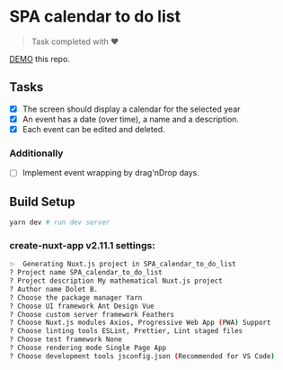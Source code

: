 # SPA calendar to do list
> Task completed with ❤

[DEMO](https://bizhev.github.io/SPA_calendar_to_do_list/) this repo.
## Tasks
- [x] The screen should display a calendar for the selected year
- [x] An event has a date (over time), a name and a description.
- [x] Each event can be edited and deleted.
### Additionally

- [ ] Implement event wrapping by drag'nDrop days.

## Build Setup

``` bash
yarn dev # run dev server
```

### create-nuxt-app v2.11.1 settings:
```bash
✨  Generating Nuxt.js project in SPA_calendar_to_do_list
? Project name SPA_calendar_to_do_list
? Project description My mathematical Nuxt.js project
? Author name Dolet B.
? Choose the package manager Yarn
? Choose UI framework Ant Design Vue
? Choose custom server framework Feathers
? Choose Nuxt.js modules Axios, Progressive Web App (PWA) Support
? Choose linting tools ESLint, Prettier, Lint staged files
? Choose test framework None
? Choose rendering mode Single Page App
? Choose development tools jsconfig.json (Recommended for VS Code)
```